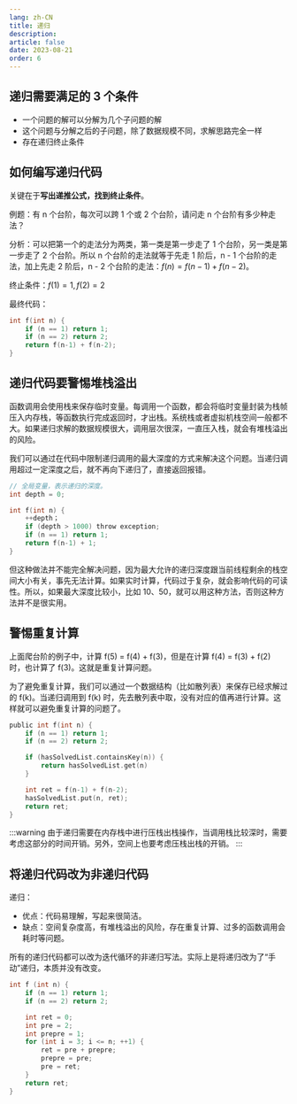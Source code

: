 ```yaml
---
lang: zh-CN
title: 递归
description:
article: false
date: 2023-08-21
order: 6
---
```


## 递归需要满足的 3 个条件

- 一个问题的解可以分解为几个子问题的解
- 这个问题与分解之后的子问题，除了数据规模不同，求解思路完全一样
- 存在递归终止条件

## 如何编写递归代码

关键在于**写出递推公式，找到终止条件**。

例题：有 n 个台阶，每次可以跨 1 个或 2 个台阶，请问走 n 个台阶有多少种走法？

分析：可以把第一个的走法分为两类，第一类是第一步走了 1 个台阶，另一类是第一步走了 2 个台阶。所以 n 个台阶的走法就等于先走 1 阶后，n - 1 个台阶的走法，加上先走 2 阶后，n - 2 个台阶的走法：$f(n)=f(n-1)+f(n-2)$。

终止条件：$f(1)=1, f(2)=2$

最终代码：

```c
int f(int n) {
    if (n == 1) return 1;
    if (n == 2) return 2;
    return f(n-1) + f(n-2);
}
```

## 递归代码要警惕堆栈溢出

函数调用会使用栈来保存临时变量。每调用一个函数，都会将临时变量封装为栈帧压入内存栈，等函数执行完成返回时，才出栈。系统栈或者虚拟机栈空间一般都不大。如果递归求解的数据规模很大，调用层次很深，一直压入栈，就会有堆栈溢出的风险。

我们可以通过在代码中限制递归调用的最大深度的方式来解决这个问题。当递归调用超过一定深度之后，就不再向下递归了，直接返回报错。

```c
// 全局变量，表示递归的深度。
int depth = 0;

int f(int n) {
    ++depth；
    if (depth > 1000) throw exception;
    if (n == 1) return 1;
    return f(n-1) + 1;
}
```

但这种做法并不能完全解决问题，因为最大允许的递归深度跟当前线程剩余的栈空间大小有关，事先无法计算。如果实时计算，代码过于复杂，就会影响代码的可读性。所以，如果最大深度比较小，比如 10、50，就可以用这种方法，否则这种方法并不是很实用。

## 警惕重复计算

上面爬台阶的例子中，计算 f(5) = f(4) + f(3)，但是在计算 f(4) = f(3) + f(2) 时，也计算了 f(3)。这就是重复计算问题。

为了避免重复计算，我们可以通过一个数据结构（比如散列表）来保存已经求解过的 f(k)。当递归调用到 f(k) 时，先去散列表中取，没有对应的值再进行计算。这样就可以避免重复计算的问题了。

```c
public int f(int n) {
    if (n == 1) return 1;
    if (n == 2) return 2;

    if (hasSolvedList.containsKey(n)) {
        return hasSolvedList.get(n)
    }

    int ret = f(n-1) + f(n-2);
    hasSolvedList.put(n, ret);
    return ret;
}
```

:::warning
由于递归需要在内存栈中进行压栈出栈操作，当调用栈比较深时，需要考虑这部分的时间开销。另外，空间上也要考虑压栈出栈的开销。
:::

## 将递归代码改为非递归代码

递归：

- 优点：代码易理解，写起来很简洁。
- 缺点：空间复杂度高，有堆栈溢出的风险，存在重复计算、过多的函数调用会耗时等问题。

所有的递归代码都可以改为迭代循环的非递归写法。实际上是将递归改为了“手动”递归，本质并没有改变。

```c
int f (int n) {
    if (n == 1) return 1;
    if (n == 2) return 2;

    int ret = 0;
    int pre = 2;
    int prepre = 1;
    for (int i = 3; i <= n; ++1) {
        ret = pre + prepre;
        prepre = pre;
        pre = ret;
    }
    return ret;
}
```
